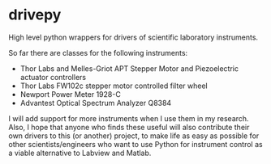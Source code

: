 drivepy
=======

High level python wrappers for drivers of scientific laboratory instruments.

So far there are classes for the following instruments:
* Thor Labs and Melles-Griot APT Stepper Motor and Piezoelectric actuator controllers
* Thor Labs FW102c stepper motor controlled filter wheel
* Newport Power Meter 1928-C
* Advantest Optical Spectrum Analyzer Q8384

I will add support for more instruments when I use them in my research. 
Also, I hope that anyone who finds these useful will also contribute 
their own drivers to this (or another) project, to make life as easy as possible for
other scientists/engineers who want to use Python for instrument control
as a viable alternative to Labview and Matlab.



